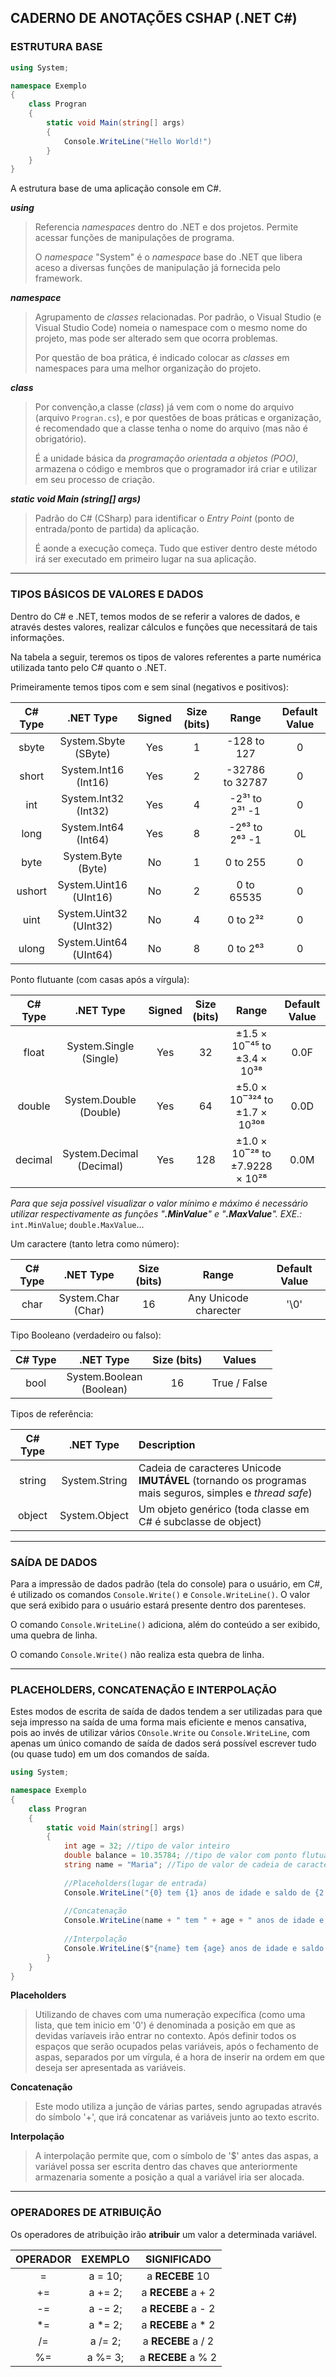 ## CADERNO DE ANOTAÇÕES CSHAP (.NET C#)

### ESTRUTURA BASE

```c#
using System;

namespace Exemplo
{
	class Progran
	{
    	static void Main(string[] args)
        {
            Console.WriteLine("Hello World!")
        }
	}    
}
```

A estrutura base de uma aplicação console em C#.

***using***

> Referencia *namespaces* dentro do .NET e dos projetos. Permite acessar funções de manipulações de programa.
>
> O *namespace* "System" é o *namespace* base do .NET que libera aceso a diversas funções de manipulação já fornecida pelo framework.

***namespace***

> Agrupamento de *classes* relacionadas. Por padrão, o Visual Studio (e Visual Studio Code) nomeia o namespace com o mesmo nome do projeto, mas pode ser alterado sem que ocorra problemas.
>
> Por questão de boa prática, é indicado colocar as *classes* em namespaces para uma melhor organização do projeto.

***class***

> Por convenção,a classe (*class*) já vem com o nome do arquivo (arquivo `Progran.cs`), e por questões de boas práticas e organização, é recomendado que a classe tenha o nome do arquivo (mas não é obrigatório).
>
> É a unidade básica da *programação orientada a objetos (POO)*, armazena o código e membros que o programador irá criar e utilizar em seu processo de criação.

***static void Main (string[] args)***

> Padrão do C# (CSharp) para identificar o *Entry Point* (ponto de entrada/ponto de partida) da aplicação.
>
> É aonde a execução começa. Tudo que estiver dentro deste método irá ser executado em primeiro lugar na sua aplicação.

---

### TIPOS BÁSICOS DE VALORES E DADOS

Dentro do C# e .NET, temos modos de se referir a valores de dados, e através destes valores, realizar cálculos e funções que necessitará de tais informações.

Na tabela a seguir, teremos os tipos de valores referentes a parte numérica utilizada tanto pelo C# quanto o .NET.

Primeiramente temos tipos com e sem sinal (negativos e positivos):

| C# Type |          .NET Type          | Signed | Size (bits) |      Range      | Default Value |
| :-----: | :-------------------------: | :----: | :---------: | :-------------: | :-----------: |
|  sbyte  |  System.Sbyte<br />(SByte)  |  Yes   |      1      |   -128 to 127   |       0       |
|  short  |  System.Int16<br />(Int16)  |  Yes   |      2      | -32786 to 32787 |       0       |
|   int   |  System.Int32<br />(Int32)  |  Yes   |      4      | -2³¹ to 2³¹ -1  |       0       |
|  long   |  System.Int64<br />(Int64)  |  Yes   |      8      | -2⁶³ to 2⁶³ -1  |      0L       |
|  byte   |   System.Byte<br />(Byte)   |   No   |      1      |    0 to 255     |       0       |
| ushort  | System.Uint16<br />(UInt16) |   No   |      2      |   0 to 65535    |       0       |
|  uint   | System.Uint32<br />(UInt32) |   No   |      4      |    0 to 2³²     |       0       |
|  ulong  | System.Uint64<br />(UInt64) |   No   |      8      |    0 to 2⁶³     |       0       |

Ponto flutuante (com casas após a vírgula):

| C# Type |           .NET Type           | Signed | Size (bits) |             Range              | Default Value |
| :-----: | :---------------------------: | :----: | :---------: | :----------------------------: | :-----------: |
|  float  |  System.Single<br />(Single)  |  Yes   |     32      |  ±1.5 × 10‾⁴⁵ to ±3.4 × 10³⁸   |     0.0F      |
| double  |  System.Double<br />(Double)  |  Yes   |     64      | ±5.0 × 10‾³²⁴ to ±1.7 × 10³⁰⁸  |     0.0D      |
| decimal | System.Decimal<br />(Decimal) |  Yes   |     128     | ±1.0 × 10‾²⁸ to ±7.9228 × 10²⁸ |     0.0M      |

*Para que seja possível visualizar o valor mínimo e máximo é necessário utilizar respectivamente as funções "**.MinValue**" e "**.MaxValue**".* *EXE.:* ```int.MinValue```; ```double.MaxValue```... 

Um caractere (tanto letra como número):

| C# Type |        .NET Type        | Size (bits) |         Range         | Default Value |
| :-----: | :---------------------: | :---------: | :-------------------: | :-----------: |
|  char   | System.Char<br />(Char) |     16      | Any Unicode charecter |     '\0'      |

Tipo Booleano (verdadeiro ou falso):

| C# Type |           .NET Type           | Size (bits) |    Values    |
| :-----: | :---------------------------: | :---------: | :----------: |
|  bool   | System.Boolean<br />(Boolean) |     16      | True / False |

Tipos de referência:

| C# Type |   .NET Type   | Description                                                  |
| :-----: | :-----------: | :----------------------------------------------------------- |
| string  | System.String | Cadeia de caracteres Unicode <br />**IMUTÁVEL** (tornando os programas mais seguros, simples e *thread safe*) |
| object  | System.Object | Um objeto genérico (toda classe em C# é subclasse de object) |

---

### SAÍDA DE DADOS

Para a impressão de dados padrão (tela do console) para o usuário, em C#, é utilizado os comandos ``Console.Write()`` e ``Console.WriteLine()``. O valor que será exibido para o usuário estará presente dentro dos parenteses.

O comando ``Console.WriteLine()`` adiciona, além do conteúdo a ser exibido, uma quebra de linha.

O comando ``Console.Write()`` não realiza esta quebra de linha.

---

### PLACEHOLDERS, CONCATENAÇÃO E INTERPOLAÇÃO

Estes modos de escrita de saída de dados tendem a ser utilizadas para que seja impresso na saída de uma forma mais eficiente e menos cansativa, pois ao invés de utilizar vários ``COnsole.Write`` ou ``Console.WriteLine``, com apenas um único comando de saída de dados será possível escrever tudo (ou quase tudo) em um dos comandos de saída.

```csharp	
using System;

namespace Exemplo
{
	class Progran
	{
    	static void Main(string[] args)
        {
            int age = 32; //tipo de valor inteiro
            double balance = 10.35784; //tipo de valor com ponto flutuante
            string name = "Maria"; //Tipo de valor de cadeia de caracteres
            
            //Placeholders(lugar de entrada)
            Console.WriteLine("{0} tem {1} anos de idade e saldo de {2:F2} reais.", name, age, balance);
         	
            //Concatenação
            Console.WriteLine(name + " tem " + age + " anos de idade e saldo de " + balance.ToString("F2") + " reais");
            
            //Interpolação
            Console.WriteLine($"{name} tem {age} anos de idade e saldo de {balance:F2}");
        }
	}    
}
```

**Placeholders**

> Utilizando de chaves com uma numeração expecífica (como uma lista, que tem inicio em '0') é denominada a posição em que as devidas varíaveis irão entrar no contexto. Após definir todos os espaços que serão ocupados pelas variáveis, após o fechamento de aspas, separados por um vírgula, é a hora de inserir na ordem em que deseja ser apresentada as variáveis.

**Concatenação**

> Este modo utiliza a junção de várias partes, sendo agrupadas através do símbolo '+', que irá concatenar as variáveis junto ao texto escrito.

**Interpolação**

> A interpolação permite que, com o símbolo de '$' antes das aspas, a variável possa ser escrita dentro das chaves que anteriormente armazenaria somente a posição a qual a variável iria ser alocada.

---

### OPERADORES DE ATRIBUIÇÃO

Os operadores de atribuição irão **atribuir** um valor a determinada variável.

| OPERADOR | EXEMPLO |    SIGNIFICADO     |
| :------: | :-----: | :----------------: |
|    =     | a = 10; |  a **RECEBE** 10   |
|    +=    | a += 2; | a **RECEBE** a + 2 |
|    -=    | a -= 2; | a **RECEBE** a - 2 |
|    *=    | a *= 2; | a **RECEBE** a * 2 |
|    /=    | a /= 2; | a **RECEBE** a / 2 |
|    %=    | a %= 3; | a **RECEBE** a % 2 |

